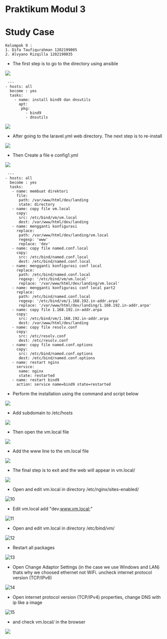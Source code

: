 # Praktikum Modul 3

# Study Case

```
Kelompok 9 : 
1. Difa Taufiqurahman 1202199005
2. Alvyano Rizqilla 1202190035
```

 - The first step is to go to the directory using ansible
 
![](Praktikum3/1.PNG)

```
 ---
- hosts: all
  become : yes
  tasks:
    - name: install bind9 dan dnsutils
      apt:
       pkg:
         - bind9
         - dnsutils
```

![](Praktikum3/2.PNG)

- After going to the laravel.yml web directory. The next step is to re-install

![](Praktikum3/3.PNG)

- Then Create a file e config1.yml

![](Praktikum3/4.PNG)

```
 ---
- hosts: all
  become : yes
  tasks:
   - name: membuat direktori
     file:
      path: /var/www/html/dev/landing
      state: directory
   - name: copy file vm.local
     copy:
      src: /etc/bind/vm/vm.local
      dest: /var/www/html/dev/landing
   - name: mengganti konfigurasi
     replace:
      path: /var/www/html/dev/landing/vm.local
      regexp: 'www'
      replace: 'dev'
   - name: copy file named.conf.local
     copy:
      src: /etc/bind/named.conf.local
      dest: /etc/bind/named.conf.local
   - name: mengganti konfigurasi conf local
     replace:
      path: /etc/bind/named.conf.local
      regexp: '/etc/bind/vm/vm.local'
      replace: '/var/www/html/dev/landing/vm.local'
   - name: mengganti konfigurasi conf local part2
     replace:
      path: /etc/bind/named.conf.local
      regexp: '/etc/bind/vm/1.168.192.in-addr.arpa'
      replace: '/var/www/html/dev/landing/1.168.192.in-addr.arpa'
   - name: copy file 1.168.192.in-addr.arpa
     copy:
      src: /etc/bind/vm/1.168.192.in-addr.arpa
      dest: /var/www/html/dev/landing
   - name: copy file resolv.conf
     copy:
      src: /etc/resolv.conf
      dest: /etc/resolv.conf
   - name: copy file named.conf.options
     copy:
      src: /etc/bind/named.conf.options
      dest: /etc/bind/named.conf.options
   - name: restart nginx
     service:
      name: nginx
      state: restarted
   - name: restart bind9
     action: service name=bind9 state=restarted
```

- Perform the installation using the command and script below

![](Praktikum3/5.PNG)

- Add subdomain to /etc/hosts

![](Praktikum3/6.PNG)

- Then open the vm.local file

![](Praktikum3/7.PNG)

- Add the www line to the vm.local file

![](Praktikum3/8.PNG)

- The final step is to exit and the web will appear in vm.local/

![](Praktikum3/9.PNG)

- Open and edit vm.local in directory /etc/nginx/sites-enabled/

![10](https://user-images.githubusercontent.com/80197844/146380068-2e8dafd0-296d-4622-9e44-8f1b4b52c430.PNG)

- Edit vm.local add "dev.www.vm.local;"

![11](https://user-images.githubusercontent.com/80197844/146380174-bb74e16e-b0a7-4b27-95da-2ba549b3fea8.PNG)

- Open and edit vm.local in directory /etc/bind/vm/

![12](https://user-images.githubusercontent.com/80197844/146380489-d0c2673c-23a6-4f04-a9fc-9abe2454d9e1.PNG)

- Restart all packages

![13](https://user-images.githubusercontent.com/80197844/146380650-e4965b80-398a-4545-abe1-2d019108baff.PNG)

- Open Change Adaptor Settings (in the case we use Windows and LAN) thats why we choosed ethernet not WiFi. uncheck internet protocol version (TCP/IPv6)

![14](https://user-images.githubusercontent.com/80197844/146380726-cf15d7a4-d9f6-4e91-ae33-857b8734693d.PNG)

- Open internet protocol version (TCP/IPv4) properties, change DNS with ip like a image

![15](https://user-images.githubusercontent.com/80197844/146381010-3ca11b8a-07de-49cb-83e4-1fce9f8228f6.PNG)

- and check vm.local/ in the browser

![](Praktikum3/10.PNG)


